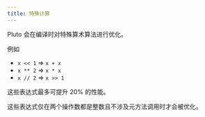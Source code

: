 ```yaml
---
title: 特殊计算
---
```


Pluto 会在编译时对特殊算术算法进行优化。

例如
- `x << 1` => `x + x`
- `x ** 2` => `x * x`
- `x // 2` => `x >> 1`

这些表达式最多可提升 20% 的性能。

这些表达式仅在两个操作数都是整数且不涉及元方法调用时才会被优化。
